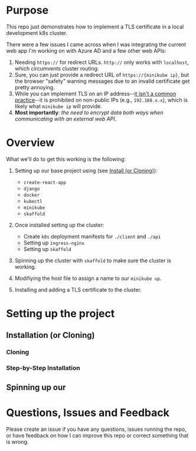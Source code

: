 # Purpose

This repo just demonstrates how to implement a TLS certificate in a local development k8s cluster. 

There were a few issues I came across when I was integrating the current web app I'm working on with Azure AD and a few other web APIs:

1. Needing `https://` for redirect URLs. `http://` only works with `localhost`, which circumvents cluster routing.
2. Sure, you can just provide a redirect URL of `https://{minikube ip}`, but the browser "safety" warning messages due to an invalid certificate get pretty annoying.
3. While you can implement TLS on an IP address--[it isn't a common practice](https://stackoverflow.com/questions/2043617/is-it-possible-to-have-ssl-certificate-for-ip-address-not-domain-name)--it is prohibited on non-public IPs (e.g., `192.168.x.x`), which is likely what `minikube ip` will provide.
4. **Most importantly**: *the need to encrypt data both ways when communicating with an external web API*.

# Overview

What we'll do to get this working is the following:

1. Setting up our base project using (see [Install (or Cloning)](#install)):
    - `create-react-app`
    - `django`
    - `docker`
    - `kubectl`
    - `minikube`
    - `skaffold`

2. Once installed setting up the cluster:
    - Create `k8s` deployment manifests for `./client` and `./api`
    - Setting up `ingress-nginx`
    - Setting up `skaffold`

3. Spinning up the cluster with `skaffold` to make sure the cluster is working.

4. Modifiying the host file to assign a name to our `minikube up`.

5. Installing and adding a TLS certificate to the cluster.

# Setting up the project



## <a name="install"></a> Installation (or Cloning)

### Cloning

### Step-by-Step Installation

## Spinning up our 

# Questions, Issues and Feedback

Please create an issue if you have any questions, issues running the repo, or have feedback on how I can improve this repo or correct something that is wrong.